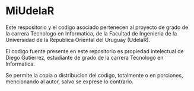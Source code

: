 # MiUdelaR
Este respositorio y el codigo asociado pertenecen al proyecto de grado de la carrera Tecnologo en Informatica, de la Facultad de Ingenieria de la Universidad de la Republica Oriental del Uruguay (UdelaR).

El codigo fuente presente en este repositorio es propiedad intelectual de Diego Gutierrez, estudiante de grado de la carrera Tecnologo en Informatica.

Se permite la copia o distribucion del codigo, totalmente o en porciones, mencionando al autor, salvo se exprese lo contrario.
